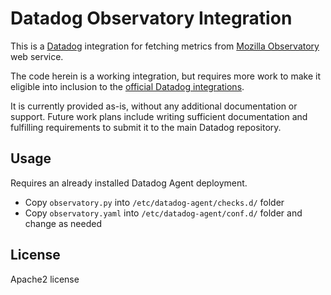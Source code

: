 # Datadog Observatory Integration

This is a [Datadog][] integration for fetching metrics from [Mozilla Observatory][] web service.

The code herein is a working integration, but requires more work to
make it eligible into inclusion to the [official Datadog integrations](https://docs.datadoghq.com/developers/integrations/new_check_howto/).

It is currently provided as-is, without any additional documentation or support.
Future work plans include writing sufficient documentation and fulfilling
requirements to submit it to the main Datadog repository.

## Usage

Requires an already installed Datadog Agent deployment.

- Copy `observatory.py` into `/etc/datadog-agent/checks.d/` folder
- Copy `observatory.yaml` into `/etc/datadog-agent/conf.d/` folder and change as needed


## License

Apache2 license

[Datadog]: https://datadoghq.com
[Mozilla Observatory]: https://observatory.mozilla.org
